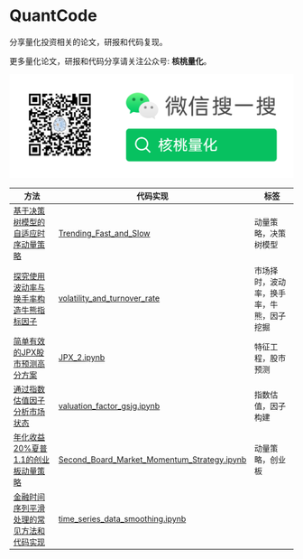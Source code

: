 # QuantCode

分享量化投资相关的论文，研报和代码复现。

更多量化论文，研报和代码分享请关注公众号:  **核桃量化**。

![](./images/nutquant_wx.png)



| 方法                                                         | 代码实现                                                     | 标签                                     |
| ------------------------------------------------------------ | ------------------------------------------------------------ | ---------------------------------------- |
| [基于决策树模型的自适应时序动量策略](https://mp.weixin.qq.com/s?__biz=MzkxOTQzNDEzOA==&mid=2247484363&idx=1&sn=d814c8ec62bf217cec3dea657aec3bf4&chksm=c1a3653ef6d4ec283c2e987550761e651055c656cb48c33b7b639965a61efb3879ef3eaeb833&token=1991236374&lang=zh_CN#rd) | [Trending_Fast_and_Slow](./code/1_Trending_Fast_and_Slow)    | 动量策略，决策树模型                     |
| [探究使用波动率与换手率构造牛熊指标因子](https://mp.weixin.qq.com/s?__biz=MzkxOTQzNDEzOA==&mid=2247484441&idx=1&sn=203128fde8498d5e08ac06c1fec22298&chksm=c1a362ecf6d4ebfa198b2a2c567e7246fc865082c66fa3aafda4787effc64d7f2b0fde571cf8&token=530562701&lang=zh_CN#rd) | [volatility_and_turnover_rate](./code/2_volatility_and_turnover_rate) | 市场择时，波动率，换手率，牛熊，因子挖掘 |
| [简单有效的JPX股市预测高分方案](https://mp.weixin.qq.com/s?__biz=MzkxOTQzNDEzOA==&mid=2247484495&idx=1&sn=8922030eea3e98361754ef66814e7391&chksm=c1a362baf6d4ebac28b13a0b113dc34962d58bb9b468c131cdf9f89040b5d794a238f7dd8c4c&token=254549462&lang=zh_CN#rd) | [JPX_2.ipynb](./code/3_JPX_S2/JPX_2.ipynb)                   | 特征工程，股市预测                       |
| [通过指数估值因子分析市场状态](https://mp.weixin.qq.com/s?__biz=MzkxOTQzNDEzOA==&mid=2247484551&idx=1&sn=f045a20b53b74f7a16fdef7e76eaaa64&chksm=c1a36272f6d4eb64962edb2909622120a305d0e2b2f850b641300f62fe4ed153372f8f5648b3&token=717711493&lang=zh_CN#rd) | [valuation_factor_gsjg.ipynb](./code/4_valuation_factor_gsjg/valuation_factor_gsjg.ipynb) | 指数估值，因子构建                       |
| [年化收益20%夏普1.1的创业板动量策略](https://mp.weixin.qq.com/s?__biz=MzkxOTQzNDEzOA==&mid=2247484915&idx=1&sn=98981b235c33facabc45fe353d68bce5&chksm=c1a36306f6d4ea10a6cbc8c813b731ac925f1ca3b09c99855db662b13b4c419d85dc0a971029&token=1287982905&lang=zh_CN#rd) | [Second_Board_Market_Momentum_Strategy.ipynb](./code/5_Second_Board_Market_Momentum_Strategy/Second_Board_Market_Momentum_Strategy.ipynb) | 动量策略，创业板                         |
| [金融时间序列平滑处理的常见方法和代码实现](https://mp.weixin.qq.com/s?__biz=MzkxOTQzNDEzOA==&mid=2247485017&idx=1&sn=2031f009dbdb7be7a8eec46d4e81ddd0&chksm=c1a360acf6d4e9ba1e7cdb5ae776ce9279628cc02c52da02a88648ab99ab51f59049f5e4eb72&token=151282843&lang=zh_CN#rd) | [time_series_data_smoothing.ipynb ](./code/6_time_series_data_smoothing/time_series_data_smoothing.ipynb) |                                          |

